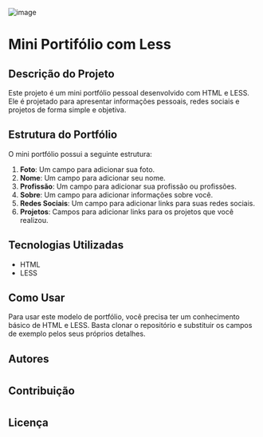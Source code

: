 ![image](https://github.com/Maxdev1017x/less_project1/assets/117764643/d3a1d767-6b22-4d8c-96c1-8f96959d30da)

# Mini Portifólio com Less

## Descrição do Projeto

Este projeto é um mini portfólio pessoal desenvolvido com HTML e LESS. Ele é projetado para apresentar informações pessoais, redes sociais e projetos de forma simple e objetiva.

## Estrutura do Portfólio

O mini portfólio possui a seguinte estrutura:

1. **Foto**: Um campo para adicionar sua foto.
2. **Nome**: Um campo para adicionar seu nome.
3. **Profissão**: Um campo para adicionar sua profissão ou profissões.
4. **Sobre**: Um campo para adicionar informações sobre você.
5. **Redes Sociais**: Um campo para adicionar links para suas redes sociais.
6. **Projetos**: Campos para adicionar links para os projetos que você realizou.

## Tecnologias Utilizadas

- HTML
- LESS

## Como Usar

Para usar este modelo de portfólio, você precisa ter um conhecimento básico de HTML e LESS. Basta clonar o repositório e substituir os campos de exemplo pelos seus próprios detalhes.

## Autores

#

## Contribuição

#

## Licença

#
